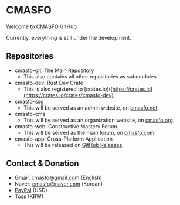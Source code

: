 
# CMASFO

Welcome to CMASFO GitHub.

Currently, everything is still under the development.

## Repositories

* cmasfo-git: The Main Repository
  * This also contains all other repositories as submodules.
* cmasfo-dev: Rust Dev Crate
  * This is also registered to [crates.io]([https://crates.io](https://crates.io/crates/cmasfo-dev).
* cmasfo-ssg
  * This will be served as an admin website, on [cmasfo.net](https://cmasfo.net).
* cmasfo-cms
  * This will be served as an organization website, on [cmasfo.org](https://cmasfo.org).
* cmasfo-web: Constructive Mastery Forum.
  * This will be served as the main forum, on [cmasfo.com](https://cmasfo.com).
* cmasfo-app: Cross-Platform Application
  * This will be released on [GitHub Releases](https://github.com/cmasfo-github/cmasfo-app/releases).

## Contact & Donation

* Gmail: cmasfo@gmail.com (English)
* Naver: cmasfo@naver.com (Korean)
* [PayPal](https://paypal.me/cmasfopaypal) (USD)
* [Toss](https://toss.me/cmasfo) (KRW)
